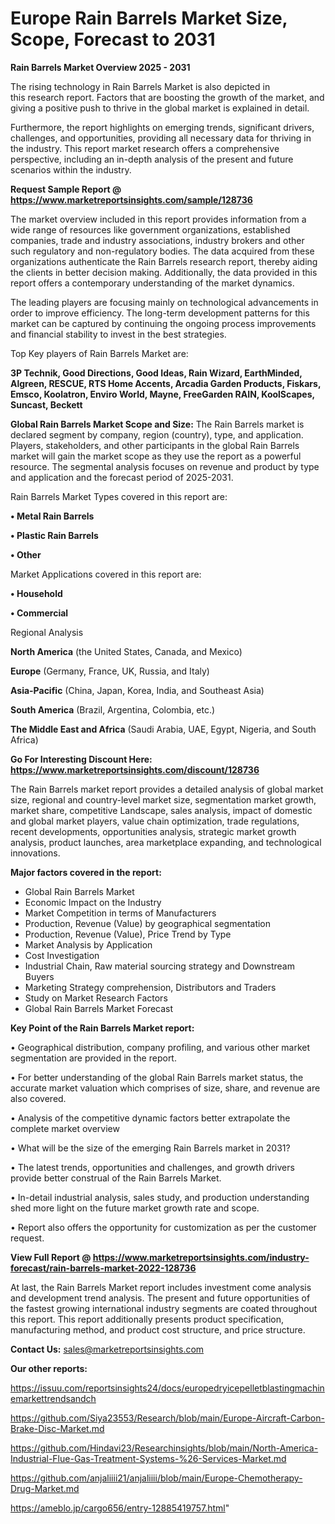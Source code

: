 # Europe Rain Barrels Market Size, Scope, Forecast to 2031

<Strong> Rain Barrels Market Overview 2025 - 2031</strong>

The rising technology in Rain Barrels Market is also depicted in this research report. Factors that are boosting the growth of the market, and giving a positive push to thrive in the global market is explained in detail.

Furthermore, the report highlights on emerging trends, significant drivers, challenges, and opportunities, providing all necessary data for thriving in the industry. This report market research offers a comprehensive perspective, including an in-depth analysis of the present and future scenarios within the industry.

<strong>Request Sample Report @ <a href=https://www.marketreportsinsights.com/sample/128736>https://www.marketreportsinsights.com/sample/128736</a></strong>

The market overview included in this report provides information from a wide range of resources like government organizations, established companies, trade and industry associations, industry brokers and other such regulatory and non-regulatory bodies. The data acquired from these organizations authenticate the Rain Barrels research report, thereby aiding the clients in better decision making. Additionally, the data provided in this report offers a contemporary understanding of the market dynamics.

The leading players are focusing mainly on technological advancements in order to improve efficiency. The long-term development patterns for this market can be captured by continuing the ongoing process improvements and financial stability to invest in the best strategies.

Top Key players of Rain Barrels Market are:

<strong>3P Technik, Good Directions, Good Ideas, Rain Wizard, EarthMinded, Algreen, RESCUE, RTS Home Accents, Arcadia Garden Products, Fiskars, Emsco, Koolatron, Enviro World, Mayne, FreeGarden RAIN, KoolScapes, Suncast, Beckett</strong>

<strong><b>Global Rain Barrels Market Scope and Size:</b></strong>
The Rain Barrels market is declared segment by company, region (country), type, and application. Players, stakeholders, and other participants in the global Rain Barrels market will gain the market scope as they use the report as a powerful resource. The segmental analysis focuses on revenue and product by type and application and the forecast period of 2025-2031.

Rain Barrels Market Types covered in this report are:

<strong>• Metal Rain Barrels

• Plastic Rain Barrels

• Other</strong>

Market Applications covered in this report are:

<strong>• Household

• Commercial</strong> 

Regional Analysis

<strong>North America</strong> (the United States, Canada, and Mexico)

<strong>Europe</strong> (Germany, France, UK, Russia, and Italy)

<strong>Asia-Pacific</strong> (China, Japan, Korea, India, and Southeast Asia)

<strong>South America</strong> (Brazil, Argentina, Colombia, etc.)

<strong>The Middle East and Africa</strong> (Saudi Arabia, UAE, Egypt, Nigeria, and South Africa)

<strong>Go For Interesting Discount Here: <a href=https://www.marketreportsinsights.com/discount/128736>https://www.marketreportsinsights.com/discount/128736</a></strong>

The Rain Barrels market report provides a detailed analysis of global market size, regional and country-level market size, segmentation market growth, market share, competitive Landscape, sales analysis, impact of domestic and global market players, value chain optimization, trade regulations, recent developments, opportunities analysis, strategic market growth analysis, product launches, area marketplace expanding, and technological innovations.

<strong><b>Major factors covered in the report:</b></strong>
<ul>
  <li>Global Rain Barrels Market </li>
  <li>Economic Impact on the Industry</li>
  <li>Market Competition in terms of Manufacturers</li>
  <li>Production, Revenue (Value) by geographical segmentation</li>
  <li>Production, Revenue (Value), Price Trend by Type</li>
  <li>Market Analysis by Application</li>
  <li>Cost Investigation</li>
  <li>Industrial Chain, Raw material sourcing strategy and Downstream Buyers</li>
  <li>Marketing Strategy comprehension, Distributors and Traders</li>
  <li>Study on Market Research Factors</li>
  <li>Global Rain Barrels Market Forecast</li>
</ul>

<strong><b>Key Point of the Rain Barrels Market report:</b></strong>

• Geographical distribution, company profiling, and various other market segmentation are provided in the report.

• For better understanding of the global Rain Barrels market status, the accurate market valuation which comprises of size, share, and revenue are also covered.

• Analysis of the competitive dynamic factors better extrapolate the complete market overview

• What will be the size of the emerging Rain Barrels market in 2031?

• The latest trends, opportunities and challenges, and growth drivers provide better construal of the Rain Barrels Market.

• In-detail industrial analysis, sales study, and production understanding shed more light on the future market growth rate and scope.

• Report also offers the opportunity for customization as per the customer request.

<strong><b>View Full Report @ <a href=https://www.marketreportsinsights.com/industry-forecast/rain-barrels-market-2022-128736>https://www.marketreportsinsights.com/industry-forecast/rain-barrels-market-2022-128736</a></b></strong>


At last, the Rain Barrels Market report includes investment come analysis and development trend analysis. The present and future opportunities of the fastest growing international industry segments are coated throughout this report. This report additionally presents product specification, manufacturing method, and product cost structure, and price structure.

<strong>Contact Us:</strong>
sales@marketreportsinsights.com

<strong>Our other reports:</strong>

<a href=https://issuu.com/reportsinsights24/docs/europedryicepelletblastingmachinemarkettrendsandch>https://issuu.com/reportsinsights24/docs/europedryicepelletblastingmachinemarkettrendsandch</a>

<a href=https://github.com/Siya23553/Research/blob/main/Europe-Aircraft-Carbon-Brake-Disc-Market.md>https://github.com/Siya23553/Research/blob/main/Europe-Aircraft-Carbon-Brake-Disc-Market.md</a>

<a href=https://github.com/Hindavi23/Researchinsights/blob/main/North-America-Industrial-Flue-Gas-Treatment-Systems-%26-Services-Market.md>https://github.com/Hindavi23/Researchinsights/blob/main/North-America-Industrial-Flue-Gas-Treatment-Systems-%26-Services-Market.md</a>

<a href=https://github.com/anjaliiii21/anjaliiii/blob/main/Europe-Chemotherapy-Drug-Market.md>https://github.com/anjaliiii21/anjaliiii/blob/main/Europe-Chemotherapy-Drug-Market.md</a>

<a href=https://ameblo.jp/cargo656/entry-12885419757.html>https://ameblo.jp/cargo656/entry-12885419757.html</a>"

